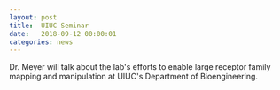 ```yaml
---
layout: post
title:  UIUC Seminar
date:   2018-09-12 00:00:01
categories: news
---
```


Dr. Meyer will talk about the lab's efforts to enable large receptor family mapping and manipulation at UIUC's Department of Bioengineering.
